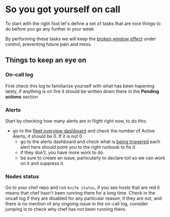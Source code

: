 # So you got yourself on call

To start with the rigth foot let's define a set of tasks that are nice things to do before you go any further in your week

By performing these tasks we will keep the [broken window effect](https://en.wikipedia.org/wiki/Broken_windows_theory) under control, preventing future pain and mess.

## Things to keep an eye on

### On-call log

First check this log to familiarize yourself with what has been hapening lately, if anything is on fire it should be written down there in the **Pending actions** section

### Alerts

Start by checking how many alerts are in flight right now, to do this:

- go to the [fleet overview dashboard](https://performance.gitlab.net/dashboard/db/fleet-overview) and check the number of Active Alerts, it should be 0. If it is not 0
  - go to the alerts dashboard and check what is [being triggered](https://prometheus.gitlab.com/alerts) each alert here should point you to the right runbook to fix it.
  - if they don't, you have more work to do.
  - be sure to create an issue, particularly to declare toil so we can work on it and suppress it.

### Nodes status

Go to your chef repo and run `knife status`, if you see hosts that are red it means that chef hasn't been running there for a long time. Check in the oncall log if they are disabled for any particular reason, if they are not, and there is no mention of any ongoing issue in the on-call log, consider jumping in to check why chef has not been running there.
